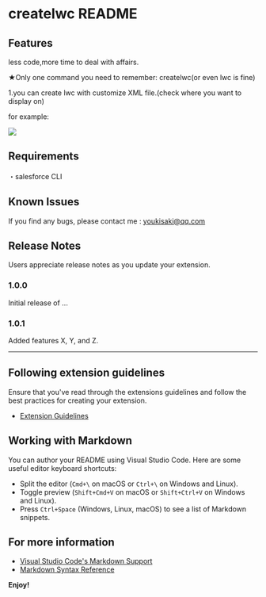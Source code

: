 # createlwc README


## Features

less code,more time to deal with affairs.

★Only one command you need to remember: createlwc(or even lwc is fine)

1.you can create lwc with customize XML file.(check where you want to display on)

for example:

![](https://i.imgur.com/OUkLi.gif)

## Requirements

 ・salesforce CLI

## Known Issues

If you find any bugs, please contact me : youkisaki@qq.com

## Release Notes

Users appreciate release notes as you update your extension.

### 1.0.0

Initial release of ...

### 1.0.1

Added features X, Y, and Z.

---

## Following extension guidelines

Ensure that you've read through the extensions guidelines and follow the best practices for creating your extension.

* [Extension Guidelines](https://code.visualstudio.com/api/references/extension-guidelines)

## Working with Markdown

You can author your README using Visual Studio Code. Here are some useful editor keyboard shortcuts:

* Split the editor (`Cmd+\` on macOS or `Ctrl+\` on Windows and Linux).
* Toggle preview (`Shift+Cmd+V` on macOS or `Shift+Ctrl+V` on Windows and Linux).
* Press `Ctrl+Space` (Windows, Linux, macOS) to see a list of Markdown snippets.

## For more information

* [Visual Studio Code's Markdown Support](http://code.visualstudio.com/docs/languages/markdown)
* [Markdown Syntax Reference](https://help.github.com/articles/markdown-basics/)

**Enjoy!**
